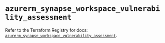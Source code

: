 # `azurerm_synapse_workspace_vulnerability_assessment`

Refer to the Terraform Registry for docs: [`azurerm_synapse_workspace_vulnerability_assessment`](https://registry.terraform.io/providers/hashicorp/azurerm/2.99.0/docs/resources/synapse_workspace_vulnerability_assessment).
